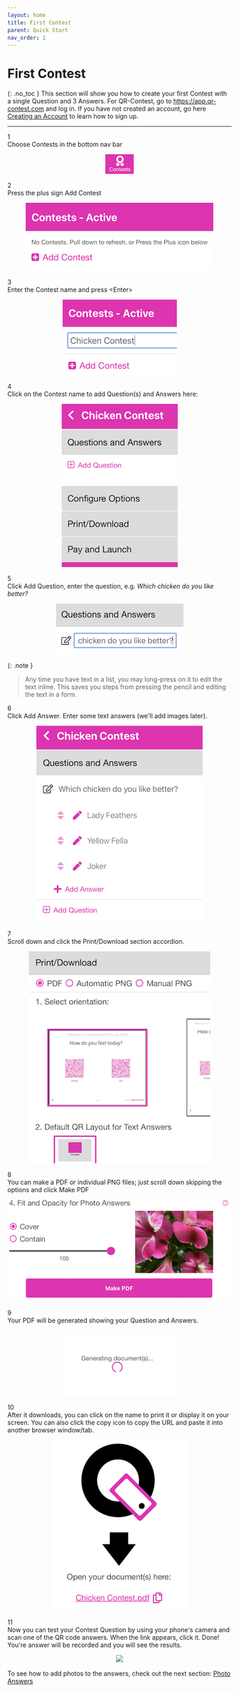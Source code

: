 ```yaml
---
layout: home
title: First Contest
parent: Quick Start
nav_order: 1
---
```

<div class="sticky-gotop">
<span class="inline-icon"><i class="fa-solid fa-arrow-up"></i></span>
</div>

# First Contest
{: .no_toc }
This section will show you how to create your first Contest with a single Question and 3 Answers.
For QR-Contest, go to <a href="https://app.qr-contest.com" target="_blank">https://app.qr-contest.com</a> and log in.  If you have not created an account, go here [Creating an Account](../account) to learn how to sign up.

---

<div class="step-and-title">
<div class="step-number"><div class="snumber">1</div></div><div class="step-title">Choose Contests in the bottom nav bar</div>
</div>

   <p align="center" class="screen-shot">
   <img class="image-border" alt="Contests tab" src="../../assets/images/tab_contests.png">
   </p>

<div class="step-and-title">
<div class="step-number"><div class="snumber">2</div></div><div class="step-title">Press the plus sign <span class="inline-icon"><i class="fa-solid fa-square-plus"></i></span> Add Contest</div>
</div>

   <p align="center" class="screen-shot">
     <img class="image-border" alt="Add contest" src="../../assets/images/add_contest.png">
   </p>
<div class="step-and-title">
<div class="step-number"><div class="snumber">3</div></div><div class="step-title">Enter the Contest name and press &lt;Enter&gt;</div>
</div>

   <p align="center" class="screen-shot">
     <img class="image-border" alt="Contest name" src="../../assets/images/chicken_contest.png">
   </p>
<div class="step-and-title">
<div class="step-number"><div class="snumber">4</div></div><div class="step-title">Click on the Contest name to add Question(s) and Answers here:</div>
</div>

   <p align="center" class="screen-shot">
     <img class="image-border" alt="Add question" src="../../assets/images/add_question.png">
   </p>
<div class="step-and-title">
<div class="step-number"><div class="snumber">5</div></div><div class="step-title">Click Add Question, enter the question, e.g. <i>Which chicken do you like better?</i></div>
</div>

   <p align="center" class="screen-shot">
   <img class="image-border" alt="Enter question" src="../../assets/images/chicken_question.png">
   </p>

{: .note }
> Any time you have text in a list, you may long-press on it to edit the text inline.  This saves you steps from pressing the pencil and editing the text in a form.

<div class="step-and-title">
<div class="step-number"><div class="snumber">6</div></div><div class="step-title">Click Add Answer.  Enter some text answers (we'll add images later).</div>
</div>

   <p align="center" class="screen-shot">
   <img class="image-border" alt="Add answers" src="../../assets/images/chicken_answers.png">
   </p>
<div class="step-and-title">
<div class="step-number"><div class="snumber">7</div></div><div class="step-title">Scroll down and click the Print/Download section accordion.</div>
</div>

   <p align="center" class="screen-shot">
   <img class="image-border" alt="Print/Download" src="../../assets/images/chicken_printdl.png">
   </p>
<div class="step-and-title">
<div class="step-number"><div class="snumber">8</div></div><div class="step-title">You can make a PDF or individual PNG files; just scroll down skipping the options and click <span class="inline-button">Make PDF</span></div>
</div>

   <p align="center" class="screen-shot">
   <img class="image-border" alt="Make PDF" src="../../assets/images/chicken_makepdf.png">
   </p>
<div class="step-and-title">
<div class="step-number"><div class="snumber">9</div></div><div class="step-title">Your PDF will be generated showing your Question and Answers.</div>
</div>

   <p align="center" class="screen-shot">
   <img class="image-border" alt="Download progress" src="../../assets/images/chicken_dlprogress.png">
   </p>
<div class="step-and-title">
<div class="step-number" style="width: 64px;"><div class="snumber">10</div></div><div class="step-title">After it downloads, you can click on the name to print it or display it on your screen.  You can also click the copy icon <span class="inline-icon"><i class="fa-regular fa-clone"></i></span> to copy the URL and paste it into another browser window/tab.</div>
</div>

   <p align="center" class="screen-shot">
   <img class="image-border" alt="Contest name" src="../../assets/images/chicken_dlfinished.png">
   </p>
<div class="step-and-title">
<div class="step-number" style="width: 64px;"><div class="snumber">11</div></div><div class="step-title">Now you can test your Contest Question by using your phone's camera and scan one of the QR code answers.  When the link appears, click it.  Done!  You're answer will be recorded and you will see the results.</div>
</div>

<p align="center" class="screen-shot">
<img width="80%" src="../../../assets/images/chicken_pdf.png">
</p>

To see how to add photos to the answers, check out the next section: [Photo Answers](imageanswers)